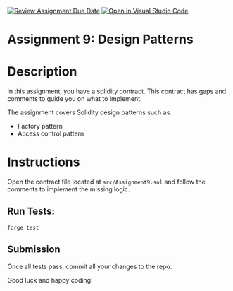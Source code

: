 [![Review Assignment Due Date](https://classroom.github.com/assets/deadline-readme-button-22041afd0340ce965d47ae6ef1cefeee28c7c493a6346c4f15d667ab976d596c.svg)](https://classroom.github.com/a/CPPiJa5N)
[![Open in Visual Studio Code](https://classroom.github.com/assets/open-in-vscode-2e0aaae1b6195c2367325f4f02e2d04e9abb55f0b24a779b69b11b9e10269abc.svg)](https://classroom.github.com/online_ide?assignment_repo_id=18775097&assignment_repo_type=AssignmentRepo)
# Assignment 9: Design Patterns

# Description

In this assignment, you have a solidity contract. This contract has gaps and comments to guide you on what to implement.


The assignment covers Solidity design patterns such as:
- Factory pattern
- Access control pattern


# Instructions

Open the contract file located at `src/Assignment9.sol` and follow the comments to implement the missing logic.

## Run Tests:

`forge test`

## Submission

Once all tests pass, commit all your changes to the repo.

Good luck and happy coding!

